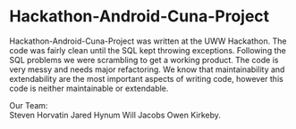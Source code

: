 Hackathon-Android-Cuna-Project
==============================

Hackathon-Android-Cuna-Project was written at the UWW Hackathon. The code was fairly clean until the SQL kept throwing exceptions. Following the SQL problems we were scrambling to get a working product. The code is very messy and needs major refactoring. We know that maintainability and extendability are the most important aspects of writing code, however this code is neither maintainable or extendable.

Our Team:  
Steven Horvatin
Jared Hynum
Will Jacobs
Owen Kirkeby.                    
